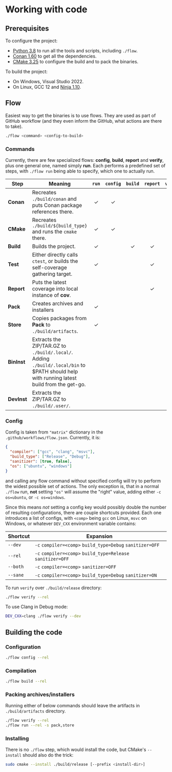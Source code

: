 # Working with code

## Prerequisites

To configure the project:
- [Python 3.8](https://www.python.org/) to run all the tools and scripts, including `./flow`.
- [Conan 1.60](https://conan.io/) to get all the dependencies.
- [CMake 3.25](https://cmake.org/) to configure the build and to pack the binaries.

To build the project:
- On Windows, Visual Studio 2022.
- On Linux, GCC 12 and [Ninja 1.10](https://ninja-build.org/).

## Flow

Easiest way to get the binaries is to use flows. They are used as part of GitHub workflow (and they even inform the GitHub, what actions are there to take).

```sh
./flow <command> <config-to-build>
```

### Commands
Currently, there are few specialized flows: **config**, **build**, **report** and **verify**, plus one general one, named simply **run**. Each performs a predefined set of steps, with `./flow run` being able to specify, which one to actually run.

|Step|Meaning|`run`|`config`|`build`|`report`|`verify`|
|-|-|:-:|:-:|:-:|:-:|:-:|
|**Conan**|Recreates `./build/conan` and puts Conan package references there.|✓|✓||||
|**CMake**|Recreates `./build/${build_type}` and runs the `cmake` there.|✓|✓||||
|**Build**|Builds the project.|✓||✓|✓|✓|
|**Test**|Either directly calls `ctest`, or builds the self-coverage gathering target.|✓|||✓|✓|
|**Report**|Puts the latest coverage into local instance of **cov**.||||✓|✓|
|**Pack**|Creates archives and installers|✓||||✓|
|**Store**|Copies packages from **Pack** to `./build/artifacts`.|✓||||✓|
|**BinInst**|Extracts the ZIP/TAR.GZ to `./build/.local/`. Adding `./build/.local/bin` to $PATH should help with running latest build from the get-go.|||||✓|
|**DevInst**|Extracts the ZIP/TAR.GZ to `./build/.user/`.|||||✓|

### Config

Config is taken from `"matrix"` dictionary in the `.github/workflows/flow.json`. Currently, it is:

```json
{
  "compiler": ["gcc", "clang", "msvc"],
  "build_type": ["Release", "Debug"],
  "sanitizer": [true, false],
  "os": ["ubuntu", "windows"]
}
```

and calling any flow command without specified config will try to perform the widest possible set of actions. The only exception is, that in a normal `./flow` run, **not** setting `"os"` will assume the "right" value, adding either `-c os=ubuntu`, or `-c os=windows`.

Since this means _not_ setting a config key would possibly double the number of resulting configurations, there are couple shortcuts provided. Each one introduces a list of configs, with `<comp>` being `gcc` on Linux, `msvc` on Windows, or whatever `DEV_CXX` environment variable contains:

|Shortcut|Expansion|
|--------|---------|
|`--dev`|`-c` `compiler=<comp>` `build_type=Debug` `sanitizer=OFF`|
|`--rel`|`-c` `compiler=<comp>` `build_type=Release` `sanitizer=OFF`|
|`--both`|`-c` `compiler=<comp>` `sanitizer=OFF`|
|`--sane`|`-c` `compiler=<comp>` `build_type=Debug` `sanitizer=ON`|

To run `verify` over `./build/release` directory:
```sh
./flow verify --rel
```

To use Clang in Debug mode:
```sh
DEV_CXX=clang ./flow verify --dev
```

## Building the code

### Configuration

```sh
./flow config --rel
```

### Compilation

```sh
./flow build --rel
```

### Packing archives/installers

Running either of below commands should leave the artifacts in `./build/artifacts` directory.
```sh
./flow verify --rel
./flow run --rel -s pack,store
```

### Installing

There is no `./flow` step, which would install the code, but CMake's `--install` should also do the trick:

```sh
sudo cmake --install ./build/release [--prefix <install-dir>]
```

